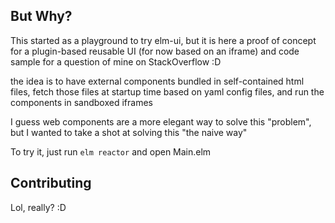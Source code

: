 ## But Why?

This started as a playground to try elm-ui, but it is here a proof of concept for a plugin-based reusable UI (for now based on an iframe) and code sample for a question of mine on StackOverflow :D

the idea is to have external components bundled in self-contained html files, fetch those files at startup time based on yaml config files, and run the components in sandboxed iframes

I guess web components are a more elegant way to solve this "problem", but I wanted to take a shot at solving this "the naive way"

To try it, just run ```elm reactor``` and open Main.elm

## Contributing

Lol, really? :D
